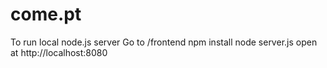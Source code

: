 come.pt
=======

To run local node.js server
Go to /frontend
npm install
node server.js
open at http://localhost:8080
